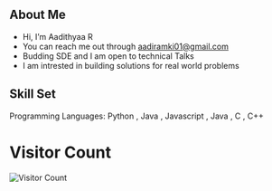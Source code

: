## About Me
- Hi, I’m Aadithyaa R
- You can reach me out through aadiramki01@gmail.com
- Budding SDE and I am open to technical Talks
- I am intrested in building solutions for real world problems


## Skill Set
Programming Languages:   Python , Java , Javascript , Java , C , C++

  
  
<!---
aadithyaa9/aadithyaa9 is a ✨ special ✨ repository because its `README.md` (this file) appears on your GitHub profile.
You can click the Preview link to take a look at your changes.
--->

# Visitor Count
<div>
    <img style="display: block; margin: 0 auto;" src="https://profile-counter.glitch.me/aadithyaa9/count.svg" alt="Visitor Count">
</div>


